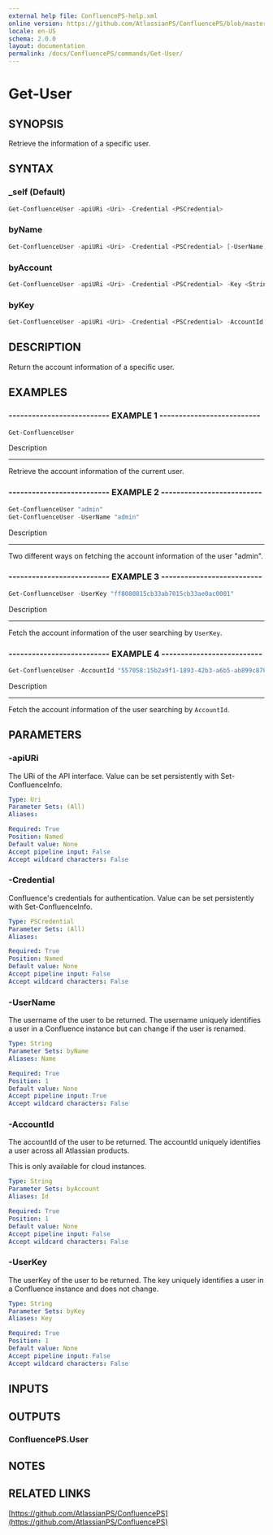 ```yaml
---
external help file: ConfluencePS-help.xml
online version: https://github.com/AtlassianPS/ConfluencePS/blob/master/docs/commands/Get-User.md
locale: en-US
schema: 2.0.0
layout: documentation
permalink: /docs/ConfluencePS/commands/Get-User/
---
```


# Get-User

## SYNOPSIS
Retrieve the information of a specific user.

## SYNTAX

### _self (Default)
```powershell
Get-ConfluenceUser -apiURi <Uri> -Credential <PSCredential>
```

### byName
```powershell
Get-ConfluenceUser -apiURi <Uri> -Credential <PSCredential> [-UserName] <String>
```

### byAccount
```powershell
Get-ConfluenceUser -apiURi <Uri> -Credential <PSCredential> -Key <String>
```

### byKey
```powershell
Get-ConfluenceUser -apiURi <Uri> -Credential <PSCredential> -AccountId <String>
```

## DESCRIPTION
Return the account information of a specific user.

## EXAMPLES

### -------------------------- EXAMPLE 1 --------------------------
```powershell
Get-ConfluenceUser
```

Description

-----------

Retrieve the account information of the current user.

### -------------------------- EXAMPLE 2 --------------------------
```powershell
Get-ConfluenceUser "admin"
Get-ConfluenceUser -UserName "admin"
```

Description

-----------

Two different ways on fetching the account information of the user "admin".

### -------------------------- EXAMPLE 3 --------------------------
```powershell
Get-ConfluenceUser -UserKey "ff8080815cb33ab7015cb33ae0ac0001"
```

Description

-----------

Fetch the account information of the user searching by `UserKey`.

### -------------------------- EXAMPLE 4 --------------------------
```powershell
Get-ConfluenceUser -AccountId "557058:15b2a9f1-1893-42b3-a6b5-ab899c878d00"
```

Description

-----------

Fetch the account information of the user searching by `AccountId`.

## PARAMETERS

### -apiURi
The URi of the API interface.
Value can be set persistently with Set-ConfluenceInfo.

```yaml
Type: Uri
Parameter Sets: (All)
Aliases:

Required: True
Position: Named
Default value: None
Accept pipeline input: False
Accept wildcard characters: False
```

### -Credential
Confluence's credentials for authentication.
Value can be set persistently with Set-ConfluenceInfo.

```yaml
Type: PSCredential
Parameter Sets: (All)
Aliases:

Required: True
Position: Named
Default value: None
Accept pipeline input: False
Accept wildcard characters: False
```

### -UserName
The username of the user to be returned.
The username uniquely identifies a user in a Confluence instance but can change
if the user is renamed.

```yaml
Type: String
Parameter Sets: byName
Aliases: Name

Required: True
Position: 1
Default value: None
Accept pipeline input: True
Accept wildcard characters: False
```

### -AccountId
The accountId of the user to be returned.
The accountId uniquely identifies a user across all Atlassian products.

This is only available for cloud instances.

```yaml
Type: String
Parameter Sets: byAccount
Aliases: Id

Required: True
Position: 1
Default value: None
Accept pipeline input: False
Accept wildcard characters: False
```

### -UserKey
The userKey of the user to be returned.
The key uniquely identifies a user in a Confluence instance and does not change.

```yaml
Type: String
Parameter Sets: byKey
Aliases: Key

Required: True
Position: 1
Default value: None
Accept pipeline input: False
Accept wildcard characters: False
```

## INPUTS

## OUTPUTS

### ConfluencePS.User

## NOTES

## RELATED LINKS

[https://github.com/AtlassianPS/ConfluencePS](https://github.com/AtlassianPS/ConfluencePS)
